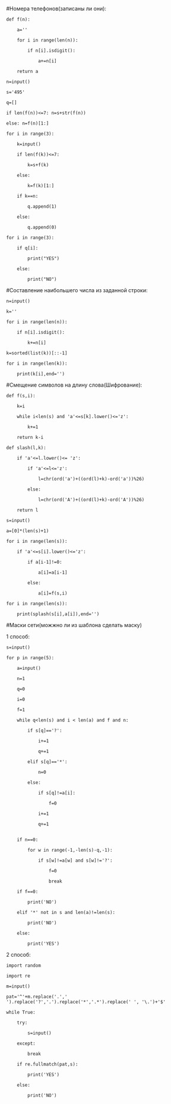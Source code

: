 #Номера телефонов(записаны ли они):

    def f(n):

        a=''

        for i in range(len(n)):

            if n[i].isdigit():

                a+=n[i]

        return a

    n=input()

    s='495'

    q=[]

    if len(f(n))<=7: n=s+str(f(n))

    else: n=f(n)[1:]

    for i in range(3):

        k=input()

        if len(f(k))<=7:

            k=s+f(k)

        else:

            k=f(k)[1:]

        if k==n:

            q.append(1)

        else:

            q.append(0)

    for i in range(3):

        if q[i]:

            print("YES")

        else:

            print("NO")


#Составление наибольшего числа из заданной строки:

    n=input()

    k=''

    for i in range(len(n)):

        if n[i].isdigit():

            k+=n[i]

    k=sorted(list(k))[::-1]

    for i in range(len(k)):

        print(k[i],end='')


#Смещение символов на длину слова(Шифрование):

    def f(s,i):

        k=i

        while i<len(s) and 'a'<=s[k].lower()<='z':

            k+=1

        return k-i

    def slash(l,k):

        if 'a'<=l.lower()<= 'z':

            if 'a'<=l<='z':

                l=chr(ord('a')+((ord(l)+k)-ord('a'))%26)

            else:

                l=chr(ord('A')+((ord(l)+k)-ord('A'))%26)

        return l

    s=input()

    a=[0]*(len(s)+1)

    for i in range(len(s)):

        if 'a'<=s[i].lower()<='z':

            if a[i-1]!=0:

                a[i]=a[i-1]

            else:

                a[i]=f(s,i)

    for i in range(len(s)):

        print(splash(s[i],a[i]),end='')

#Маски сети(можжно ли из шаблона сделать маску) 

1 способ:

    s=input()

    for p in range(5):

        a=input()

        n=1

        q=0

        i=0

        f=1

        while q<len(s) and i < len(a) and f and n:

            if s[q]=='?':

                i+=1

                q+=1

            elif s[q]=='*':

                n=0

            else:

                if s[q]!=a[i]:

                    f=0

                i+=1

                q+=1


        if n==0:

            for w in range(-1,-len(s)-q,-1):

                if s[w]!=a[w] and s[w]!='?':

                    f=0

                    break

        if f==0:

            print('NO')

        elif '*' not in s and len(a)!=len(s):

            print('NO')

        else:

            print('YES')

2 способ:

    import random

    import re

    m=input()

    pat='^'+m.replace('.',' ').replace('?','.').replace('*','.*').replace(' ', '\.')+'$'

    while True:

        try:

            s=input()

        except:

            break

        if re.fullmatch(pat,s):

            print('YES')

        else:

            print('NO')


